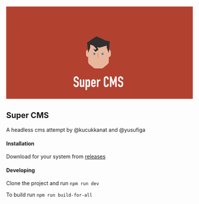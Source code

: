 ![Super](/docs/images/logo.png)

## Super CMS
A headless cms attempt by @kucukkanat and @yusufiga

#### Installation

Download for your system from [releases](https://github.com/kucukkanat/super/releases)

#### Developing 

Clone the project and run `npm run dev`

To build run `npm run build-for-all`